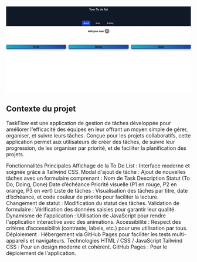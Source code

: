 ![Alt text](./img/screen.png?raw=true "Title")

## Contexte du projet
TaskFlow est une application de gestion de tâches développée pour améliorer l'efficacité des équipes en leur offrant un moyen simple de gérer, organiser, et suivre leurs tâches. Conçue pour les projets collaboratifs, cette application permet aux utilisateurs de créer des tâches, de suivre leur progression, de les organiser par priorité, et de faciliter la planification des projets.

Fonctionnalités
Principales
Affichage de la To Do List : Interface moderne et soignée grâce à Tailwind CSS.
Modal d'ajout de tâche : Ajout de nouvelles tâches avec un formulaire comprenant :
Nom de Task
Description
Statut (To Do, Doing, Done)
Date d’échéance
Priorité visuelle (P1 en rouge, P2 en orange, P3 en vert)
Liste de tâches : Visualisation des tâches par titre, date d’échéance, et code couleur de priorité pour faciliter la lecture.
Changement de statut : Modification du statut des tâches.
Validation de formulaire : Vérification des données saisies pour garantir leur qualité.
Dynamisme de l'application : Utilisation de JavaScript pour rendre l'application interactive avec des animations.
Accessibilité : Respect des critères d’accessibilité (contraste, labels, etc.) pour une utilisation par tous.
Déploiement : Hébergement via GitHub Pages pour faciliter les tests multi-appareils et navigateurs.
Technologies
HTML / CSS / JavaScript
Tailwind CSS : Pour un design moderne et cohérent.
GitHub Pages : Pour le déploiement de l'application.
